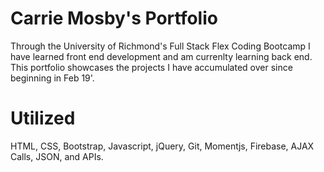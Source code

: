 # Carrie Mosby's Portfolio
Through the University of Richmond's Full Stack Flex Coding Bootcamp I have learned front end development and am currenlty learning back end. This portfolio showcases the projects I have accumulated over since beginning in Feb 19'.

# Utilized
HTML, CSS, Bootstrap, Javascript, jQuery, Git, Momentjs, Firebase, AJAX Calls, JSON, and APIs.
